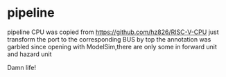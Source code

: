 # pipeline
pipeline CPU was copied from https://github.com/hz826/RISC-V-CPU
just transform the port to the corresponding BUS by top
the annotation was garbled since opening with ModelSim,there are only some in forward unit and hazard unit


Damn life!
